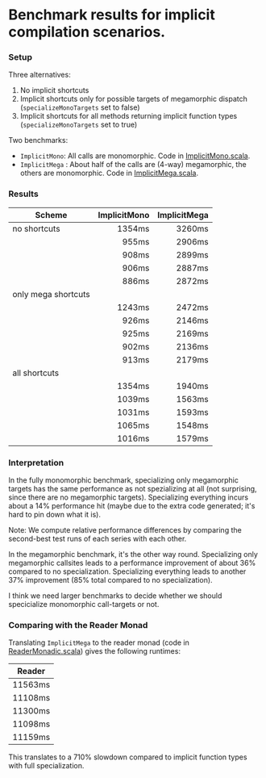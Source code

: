 # Benchmark results for implicit compilation scenarios.

### Setup

Three alternatives:

  1. No implicit shortcuts
  2. Implicit shortcuts only for possible targets of megamorphic dispatch
     (`specializeMonoTargets` set to false)
  3. Implicit shortcuts for all methods returning implicit function types
     (`specializeMonoTargets` set to true)

Two benchmarks:

 - `ImplicitMono`:  All calls are monomorphic.
                    Code in [ImplicitMono.scala](./ImplicitMono.scala).
 - `ImplicitMega` : About half of the calls are (4-way) megamorphic,
                    the others are monomorphic.
                    Code in [ImplicitMega.scala](./ImplicitMega.scala).

### Results

| Scheme              | ImplicitMono | ImplicitMega |
|---------------------|-------------:|-------------:|
| no shortcuts        | 1354ms       | 3260ms
|                     | 955ms        | 2906ms
|                     | 908ms        | 2899ms
|                     | 906ms        | 2887ms
|                     | 886ms        | 2872ms
| only mega shortcuts |        |
                      | 1243ms | 2472ms
|                     | 926ms  | 2146ms
|                     | 925ms  | 2169ms
|                     | 902ms  | 2136ms
|                     | 913ms  | 2179ms
| all shortcuts       |        |
|                     | 1354ms | 1940ms
|                     | 1039ms | 1563ms
|                     | 1031ms | 1593ms
|                     | 1065ms | 1548ms
|                     | 1016ms | 1579ms

### Interpretation

In the fully monomorphic benchmark, specializing
only megamorphic targets has the same performance as
not spezializing at all (not surprising, since there
are no megamorphic targets). Specializing everything
incurs about a 14% performance hit (maybe due to the extra
code generated; it's hard to pin down what it is).

Note: We compute relative performance differences by comparing the
second-best test runs of each series with each other.

In the megamorphic benchmark, it's the other way round.
Specializing only megamorphic callsites leads to a performance
improvement of about 36% compared to no specialization. Specializing
everything leads to another 37% improvement (85% total compared
to no specialization).

I think we need larger benchmarks to decide whether we should
specicialize monomorphic call-targets or not.

### Comparing with the Reader Monad

Translating `ImplicitMega` to the reader monad (code in [ReaderMonadic.scala](./ReaderMonadic.scala)) gives the following runtimes:

| Reader |
|---------|
| 11563ms |
| 11108ms |
| 11300ms |
| 11098ms |
| 11159ms |

This translates to a 710% slowdown compared to implicit function types
with full specialization.